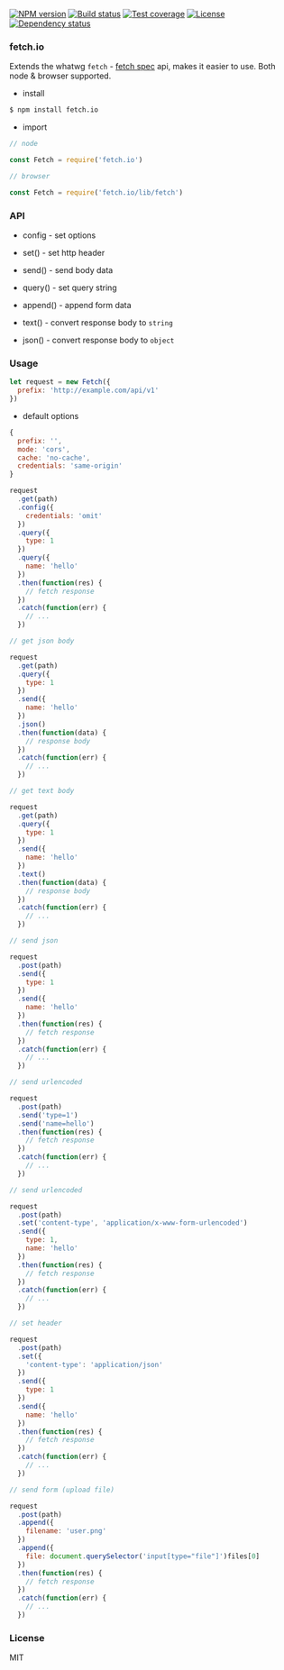 [![NPM version][npm-img]][npm-url]
[![Build status][travis-img]][travis-url]
[![Test coverage][coveralls-img]][coveralls-url]
[![License][license-img]][license-url]
[![Dependency status][david-img]][david-url]

### fetch.io

Extends the whatwg `fetch` - [fetch spec](https://fetch.spec.whatwg.org) api,
makes it easier to use. Both node & browser supported.

* install

```bash
$ npm install fetch.io
```

* import

```js
// node

const Fetch = require('fetch.io')

// browser

const Fetch = require('fetch.io/lib/fetch')
```

### API

* config - set options
* set() - set http header
* send() - send body data
* query() - set query string
* append() - append form data

* text() - convert response body to `string`
* json() - convert response body to `object`

### Usage

```js
let request = new Fetch({
  prefix: 'http://example.com/api/v1'
})
```

* default options

```js
{
  prefix: '',
  mode: 'cors',
  cache: 'no-cache',
  credentials: 'same-origin'
}
```

```js
request
  .get(path)
  .config({
    credentials: 'omit'
  })
  .query({
    type: 1
  })
  .query({
    name: 'hello'
  })
  .then(function(res) {
    // fetch response
  })
  .catch(function(err) {
    // ...
  })

// get json body

request
  .get(path)
  .query({
    type: 1
  })
  .send({
    name: 'hello'
  })
  .json()
  .then(function(data) {
    // response body
  })
  .catch(function(err) {
    // ...
  })

// get text body

request
  .get(path)
  .query({
    type: 1
  })
  .send({
    name: 'hello'
  })
  .text()
  .then(function(data) {
    // response body
  })
  .catch(function(err) {
    // ...
  })

// send json

request
  .post(path)
  .send({
    type: 1
  })
  .send({
    name: 'hello'
  })
  .then(function(res) {
    // fetch response
  })
  .catch(function(err) {
    // ...
  })

// send urlencoded

request
  .post(path)
  .send('type=1')
  .send('name=hello')
  .then(function(res) {
    // fetch response
  })
  .catch(function(err) {
    // ...
  })

// send urlencoded

request
  .post(path)
  .set('content-type', 'application/x-www-form-urlencoded')
  .send({
    type: 1,
    name: 'hello'
  })
  .then(function(res) {
    // fetch response
  })
  .catch(function(err) {
    // ...
  })

// set header

request
  .post(path)
  .set({
    'content-type': 'application/json'
  })
  .send({
    type: 1
  })
  .send({
    name: 'hello'
  })
  .then(function(res) {
    // fetch response
  })
  .catch(function(err) {
    // ...
  })

// send form (upload file)

request
  .post(path)
  .append({
    filename: 'user.png'
  })
  .append({
    file: document.querySelector('input[type="file"]')files[0]
  })
  .then(function(res) {
    // fetch response
  })
  .catch(function(err) {
    // ...
  })
```

### License
MIT

[npm-img]: https://img.shields.io/npm/v/fetch.io.svg?style=flat-square
[npm-url]: https://npmjs.org/package/fetch.io
[travis-img]: https://img.shields.io/travis/haoxins/fetch.io.svg?style=flat-square
[travis-url]: https://travis-ci.org/haoxins/fetch.io
[coveralls-img]: https://img.shields.io/coveralls/haoxins/fetch.io.svg?style=flat-square
[coveralls-url]: https://coveralls.io/r/haoxins/fetch.io?branch=master
[license-img]: https://img.shields.io/badge/license-MIT-green.svg?style=flat-square
[license-url]: http://opensource.org/licenses/MIT
[david-img]: https://img.shields.io/david/haoxins/fetch.io.svg?style=flat-square
[david-url]: https://david-dm.org/haoxins/fetch.io
